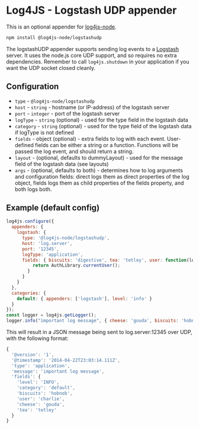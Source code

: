 # Log4JS - Logstash UDP appender

This is an optional appender for [log4js-node](https://log4js-node.github.io/log4js-node/).
```bash
npm install @log4js-node/logstashudp
```

The logstashUDP appender supports sending log events to a [Logstash](https://www.elastic.co/products/logstash) server. It uses the node.js core UDP support, and so requires no extra dependencies. Remember to call `log4js.shutdown` in your application if you want the UDP socket closed cleanly.

## Configuration

* `type` - `@log4js-node/logstashudp`
* `host` - `string` - hostname (or IP-address) of the logstash server
* `port` - `integer` - port of the logstash server
* `logType` - `string` (optional) - used for the type field in the logstash data
* `category` - `string` (optional) - used for the type field of the logstash data if logType is not defined
* `fields` - object (optional) - extra fields to log with each event. User-defined fields can be either a string or a function. Functions will be passed the log event, and should return a string.
* `layout` - (optional, defaults to dummyLayout) - used for the message field of the logstash data (see layouts)
* `args` - (optional, defaults to both) - determines how to log arguments and configuration fields: direct logs them as direct properties of the log object, fields logs them as child properties of the fields property, and both logs both.

## Example (default config)
```javascript
log4js.configure({
  appenders: {
    logstash: {
      type: '@log4js-node/logstashudp',
      host: 'log.server',
      port: '12345',
      logType: 'application',
      fields: { biscuits: 'digestive', tea: 'tetley', user: function(logEvent) {
          return AuthLibrary.currentUser();
        }
      }
    }
  },
  categories: {
    default: { appenders: ['logstash'], level: 'info' }
  }
});
const logger = log4js.getLogger();
logger.info("important log message", { cheese: 'gouda', biscuits: 'hobnob' });
```
This will result in a JSON message being sent to log.server:12345 over UDP, with the following format:
```javascript
{
  '@version': '1',
  '@timestamp': '2014-04-22T23:03:14.111Z',
  'type': 'application',
  'message': 'important log message',
  'fields': {
    'level': 'INFO',
    'category': 'default',
    'biscuits': 'hobnob',
    'user': 'charlie',
    'cheese': 'gouda',
    'tea': 'tetley'
  }
}
```

